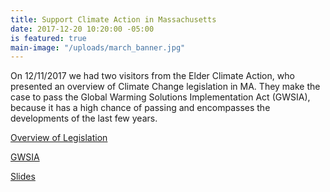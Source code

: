 ```yaml
---
title: Support Climate Action in Massachusetts
date: 2017-12-20 10:20:00 -05:00
is featured: true
main-image: "/uploads/march_banner.jpg"
---
```


On 12/11/2017 we had two visitors from the Elder Climate Action, who presented an overview of Climate Change legislation in MA. They make the case to pass the Global Warming Solutions Implementation Act (GWSIA),  because it has a high chance of passing and encompasses the developments of the last few years.

[Overview of Legislation](https://youtu.be/nfUBTLHIbv4)

[GWSIA](https://www.youtube.com/edit?o=U&video_id=m8-uJ6i6j5M)

[Slides](https://drive.google.com/open?id=1mRV0T3vnH0uOJvrZQukAMOMzHo-74wux)
